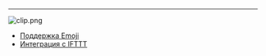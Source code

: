 ***
![clip.png](https://in.kato.im/b5e3bce0249998787fb073c33be480fd10fe7912f2f11125e90d1c792ca9c74d/clip.png)

- [Поддержка Emoji](/articles/ru/fun/emoji-support)
- [Интеграция с IFTTT](/articles/ru/fun/ifttt-integration) 


